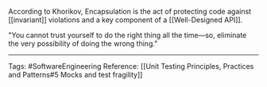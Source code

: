 According to Khorikov, Encapsulation is the act of protecting code against [[invariant]] violations and a key component of a [[Well-Designed API]].

"You cannot trust yourself to do the right thing all the time—so, eliminate the very possibility of doing the wrong thing."

---

Tags: #SoftwareEngineering
Reference: [[Unit Testing Principles, Practices and Patterns#5 Mocks and test fragility]]
